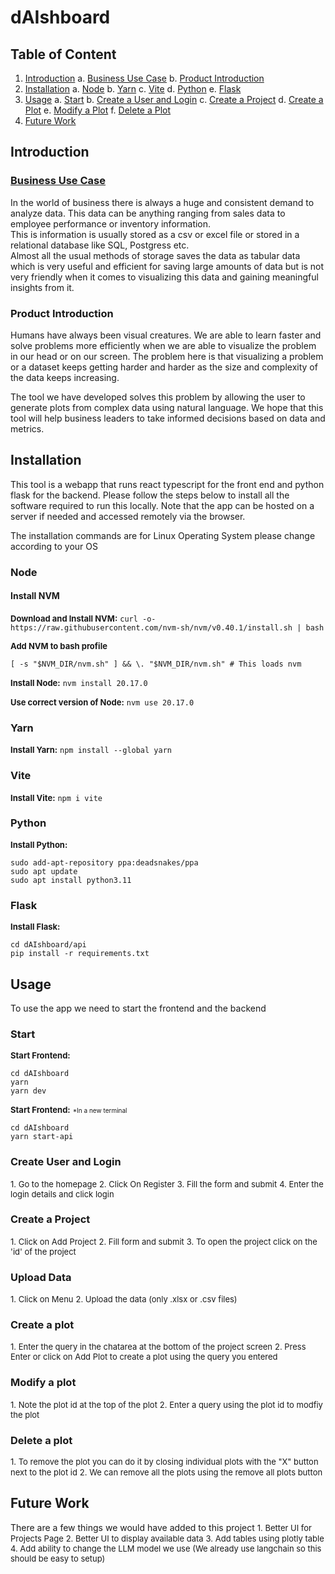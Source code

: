 # dAIshboard 
## Table of Content
1. [Introduction](#introduction)
    a. [Business Use Case](#bc)
    b. [Product Introduction](#pi)
2. [Installation](#installation)
    a. [Node](#node)
    b. [Yarn](#yarn)
    c. [Vite](#vite)
    d. [Python](#python)
    e. [Flask](#flask)
3. [Usage](#usage)
    a. [Start](#start)
    b. [Create a User and Login](#user)
    c. [Create a Project](#project)
    d. [Create a Plot](#create)
    e. [Modify a Plot](#modify)
    f. [Delete a Plot](#delete)
4. [Future Work](#fw)

## Introduction <a name="introduction"></a>
### <U>Business Use Case</u><a name="bc"></a>
In the world of business there is always a huge and consistent demand to analyze data. This data can be anything ranging from sales data to employee performance or inventory information.<br/>
This is information is usually stored as a csv or excel file or stored in a relational database like SQL, Postgress etc. <br/>
Almost all the usual methods of storage saves the data as tabular data which is very useful and efficient for saving large amounts of data but is not very friendly when it comes to visualizing this data and gaining meaningful insights from it.
### Product Introduction<a name="pi"></a>
Humans have always been visual creatures. We are able to learn faster and solve problems more efficiently when we are able to visualize the problem in our head or on our screen. The problem here is that visualizing a problem or a dataset keeps getting harder and harder as the size and complexity of the data keeps increasing.<br/>

The tool we have developed solves this problem by allowing the user to generate plots from complex data using natural language. We hope that this tool will help business leaders to take informed decisions based on data and metrics.

## Installation <a name="installation"></a>
This tool is a webapp that runs react typescript for the front end and python flask for the backend. Please follow the steps below to install all the software required to run this locally. Note that the app can be hosted on a server if needed and accessed remotely via the browser.

The installation commands are for Linux Operating System please change according to your OS
### Node<a name="node"></a>
#### Install NVM
<font size="2">**Download and Install NVM:**</font>
```curl -o- https://raw.githubusercontent.com/nvm-sh/nvm/v0.40.1/install.sh | bash```

<font size="2">**Add NVM to bash profile**</font>
```export NVM_DIR="$([ -z "${XDG_CONFIG_HOME-}" ] && printf %s "${HOME}/.nvm" || printf %s "${XDG_CONFIG_HOME}/nvm")"
[ -s "$NVM_DIR/nvm.sh" ] && \. "$NVM_DIR/nvm.sh" # This loads nvm
```

<font size="2">**Install Node:**</font>
```nvm install 20.17.0```

<font size="2">**Use correct version of Node:**</font>
```nvm use 20.17.0```

### Yarn<a name="yarn"></a>
<font size="2">**Install Yarn:**</font>
```npm install --global yarn```

### Vite<a name="vite"></a>
<font size="2">**Install Vite:**</font>
```npm i vite```

### Python<a name="python"></a>
<font size="2">**Install Python:**</font>
```
sudo add-apt-repository ppa:deadsnakes/ppa
sudo apt update
sudo apt install python3.11
```

### Flask<a name="flask"></a>
<font size="2">**Install Flask:**</font>
```
cd dAIshboard/api
pip install -r requirements.txt
```

## Usage<a name="usage"></a>
To use the app we need to start the frontend and the backend

### Start<a name="start"></a>
<font size="2">**Start Frontend:**</font>
```
cd dAIshboard
yarn
yarn dev
```
<font size="2">**Start Frontend:**</font>
<font size="1">*In a new terminal</font>
```
cd dAIshboard
yarn start-api
```

### Create User and Login<a name="user"></a>
<font size="2">1. Go to the homepage</font>
<font size="2">2. Click On Register</font>
<font size="2">3. Fill the form and submit</font>
<font size="2">4. Enter the login details and click login</font>

### Create a Project<a name="project"></a>
<font size="2">1. Click on Add Project</font>
<font size="2">2. Fill form and submit</font>
<font size="2">3. To open the project click on the 'id' of the project</font>

### Upload Data<a name="data"></a>
<font size="2">1. Click on Menu</font>
<font size="2">2. Upload the data (only .xlsx or .csv files)</font>


### Create a plot<a name="create"></a>
<font size="2">1. Enter the query in the chatarea at the bottom of the project screen</font>
<font size="2">2. Press Enter or click on Add Plot to create a plot using the query you entered</font>

### Modify a plot<a name="modify"></a>
<font size="2">1. Note the plot id at the top of the plot</font>
<font size="2">2. Enter a query using the plot id to modfiy the plot</font>

### Delete a plot<a name="delete"></a>
<font size="2">1. To remove the plot you can do it by closing individual plots with the "X" button next to the plot id</font>
<font size="2">2. We can remove all the plots using the remove all plots button</font>

## Future Work <a name="fw"></a>
There are a few things we would have added to this project 
<font size="2">1. Better UI for Projects Page</font >
<font size="2">2. Better UI to display available data</font >
<font size="2">3. Add tables using plotly table</font >
<font size="2">4. Add ability to change the LLM model we use (We already use langchain so this should be easy to setup)</font >